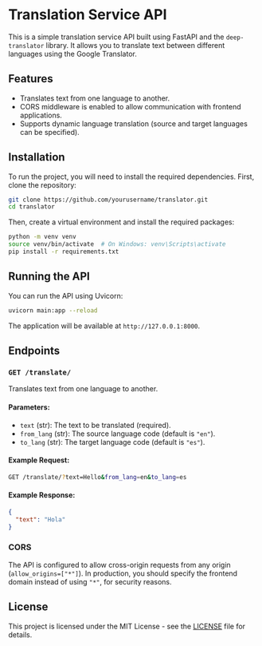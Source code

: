 # Translation Service API

This is a simple translation service API built using FastAPI and the `deep-translator` library. It allows you to translate text between different languages using the Google Translator.

## Features
- Translates text from one language to another.
- CORS middleware is enabled to allow communication with frontend applications.
- Supports dynamic language translation (source and target languages can be specified).

## Installation

To run the project, you will need to install the required dependencies. First, clone the repository:

```bash
git clone https://github.com/yourusername/translator.git
cd translator
```

Then, create a virtual environment and install the required packages:

```bash
python -m venv venv
source venv/bin/activate  # On Windows: venv\Scripts\activate
pip install -r requirements.txt
```

## Running the API

You can run the API using Uvicorn:

```bash
uvicorn main:app --reload
```

The application will be available at `http://127.0.0.1:8000`.

## Endpoints

### `GET /translate/`

Translates text from one language to another.

#### Parameters:
- `text` (str): The text to be translated (required).
- `from_lang` (str): The source language code (default is `"en"`).
- `to_lang` (str): The target language code (default is `"es"`).

#### Example Request:

```bash
GET /translate/?text=Hello&from_lang=en&to_lang=es
```

#### Example Response:

```json
{
  "text": "Hola"
}
```

### CORS
The API is configured to allow cross-origin requests from any origin (`allow_origins=["*"]`). In production, you should specify the frontend domain instead of using `"*"`, for security reasons.

## License

This project is licensed under the MIT License - see the [LICENSE](LICENSE) file for details.
